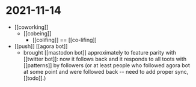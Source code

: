 # 2021-11-14

- [[coworking]]
  - [[cobeing]]
    - [[colifing]] == [[co-lifing]]
- [[push]] [[agora bot]]
  - brought [[mastodon bot]] approximately to feature parity with [[twitter bot]]: now it follows back and it responds to all toots with [[patterns]] by followers (or at least people who followed agora bot at some point and were followed back -- need to add proper sync, [[todo]].)